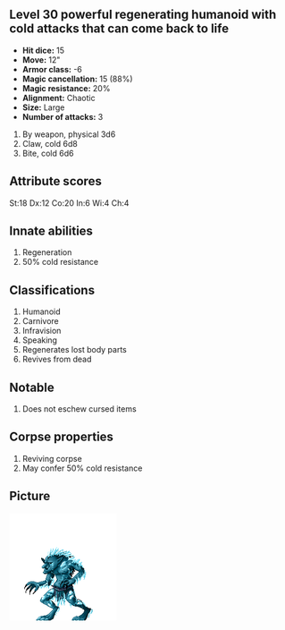 ## Level 30 powerful regenerating humanoid with cold attacks that can come back to life

- **Hit dice:** 15
- **Move:** 12"
- **Armor class:** -6
- **Magic cancellation:** 15 (88%)
- **Magic resistance:** 20%
- **Alignment:** Chaotic
- **Size:** Large
- **Number of attacks:** 3
1. By weapon, physical 3d6
2. Claw, cold 6d8
3. Bite, cold 6d6

## Attribute scores

St:18 Dx:12 Co:20 In:6 Wi:4 Ch:4

## Innate abilities

1. Regeneration
2. 50% cold resistance

## Classifications

1. Humanoid
2. Carnivore
3. Infravision
4. Speaking
5. Regenerates lost body parts
6. Revives from dead

## Notable

1. Does not eschew cursed items

## Corpse properties

1. Reviving corpse
2. May confer 50% cold resistance

## Picture

![Ice troll](https://github.com/hyvanmielenpelit/GnollHackTileSet/blob/main/Monsters/ice_troll/ice_troll.png)
